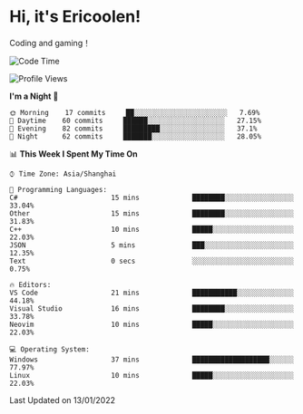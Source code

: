 # Hi, it's Ericoolen!
Coding and gaming！

<!--START_SECTION:waka-->
![Code Time](http://img.shields.io/badge/Code%20Time-150%20hrs%2041%20mins-blue)

![Profile Views](http://img.shields.io/badge/Profile%20Views-0-blue)

**I'm a Night 🦉** 

```text
🌞 Morning    17 commits     ██░░░░░░░░░░░░░░░░░░░░░░░   7.69% 
🌆 Daytime    60 commits     ██████░░░░░░░░░░░░░░░░░░░   27.15% 
🌃 Evening    82 commits     █████████░░░░░░░░░░░░░░░░   37.1% 
🌙 Night      62 commits     ███████░░░░░░░░░░░░░░░░░░   28.05%

```


📊 **This Week I Spent My Time On** 

```text
⌚︎ Time Zone: Asia/Shanghai

💬 Programming Languages: 
C#                       15 mins             ████████░░░░░░░░░░░░░░░░░   33.04% 
Other                    15 mins             ████████░░░░░░░░░░░░░░░░░   31.83% 
C++                      10 mins             █████░░░░░░░░░░░░░░░░░░░░   22.03% 
JSON                     5 mins              ███░░░░░░░░░░░░░░░░░░░░░░   12.35% 
Text                     0 secs              ░░░░░░░░░░░░░░░░░░░░░░░░░   0.75%

🔥 Editors: 
VS Code                  21 mins             ███████████░░░░░░░░░░░░░░   44.18% 
Visual Studio            16 mins             ████████░░░░░░░░░░░░░░░░░   33.78% 
Neovim                   10 mins             █████░░░░░░░░░░░░░░░░░░░░   22.03%

💻 Operating System: 
Windows                  37 mins             ███████████████████░░░░░░   77.97% 
Linux                    10 mins             █████░░░░░░░░░░░░░░░░░░░░   22.03%

```


 Last Updated on 13/01/2022
<!--END_SECTION:waka-->

